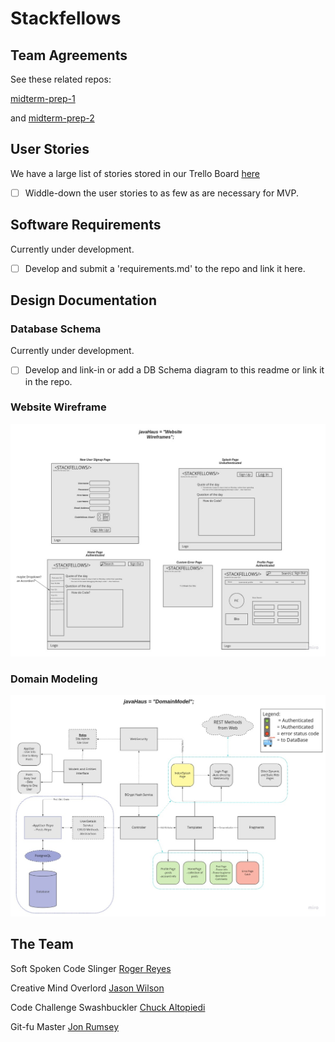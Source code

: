 # Stackfellows

## Team Agreements

See these related repos:

[midterm-prep-1](https://github.com/javahaus/midterm-prep-1)

and [midterm-prep-2](https://github.com/javahaus/midterm-prep-2)

## User Stories

We have a large list of stories stored in our Trello Board [here](https://trello.com/b/vgEW8ZaR/javahaus-project)

-[ ] Widdle-down the user stories to as few as are necessary for MVP.

## Software Requirements

Currently under development.

-[ ] Develop and submit a 'requirements.md' to the repo and link it here.

## Design Documentation

### Database Schema

Currently under development.

-[ ] Develop and link-in or add a DB Schema diagram to this readme or link it in the repo.

### Website Wireframe

![Website Wireframe](JavaHaus-web-wireframe.jpg)

### Domain Modeling

![Domain Architecture Design](JavaHaus-domain-model-architecture.jpg)

## The Team

Soft Spoken Code Slinger [Roger Reyes](https://github.com/RogerMReyes)

Creative Mind Overlord [Jason Wilson](https://github.com/WilsonJhub)

Code Challenge Swashbuckler [Chuck Altopiedi](https://github.com/ChuckAlto)

Git-fu Master [Jon Rumsey](https://github.com/nojronatron)
